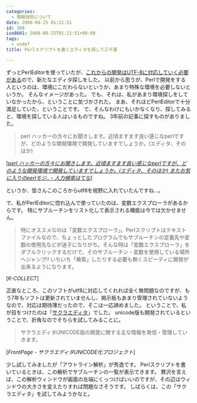 ```yaml
---
categories:
  - 情報技術について
date: 2008-08-25 01:21:51
id: 308
iso8601: 2008-08-25T01:21:51+09:00
tags:
  - undef
title: Perlスクリプトを書くエディタを探して三千里

---
```


<p>ずっとPerlEditorを使っていたが、<a href="http://www.nishimiyahara.net/2008/07/24/002019" target="_blank">これからの開発はUTF-8に対応していく必要がある</a>ので、新たなエディタ探しをした。
以前から思うが、Perlで開発をする人というのは、環境にこだわらないというか、あまり特殊な環境を必要しないというか。
そんなイメージがあった。
でも、それは、私があまり環境探しをしていなかったから、ということに気づかされた。
まあ、それほどPerlEditorで十分満足していた、ということです。
で、そんなわけにもいかなくなり、探してみると、環境を探している人はいるものですね。
3年前の記事に探すものがありました。</p>

<blockquote cite="http://q.hatena.ne.jp/1123778736" title="perl ハッカーの方々にお聞きします。近頃ますます良い感じなperlですが、どのような開発環境で開発していますでしょうか。(エディタ、そのほか) またお気に入りのperlモジ.. - 人力検索はてな" class="blockquote"><p>perl ハッカーの方々にお聞きします。近頃ますます良い感じなperlですが、どのような開発環境で開発していますでしょうか。(エディタ、そのほか)</p></blockquote>

<div class="cite">[<cite><a href="http://q.hatena.ne.jp/1123778736">perl ハッカーの方々にお聞きします。近頃ますます良い感じなperlですが、どのような開発環境で開発していますでしょうか。(エディタ、そのほか) またお気に入りのperlモジ.. - 人力検索はてな</a></cite>]</div>

<p>というか、皆さんこのころからutf8を視野に入れていたんですね&#133;。</p>

<p>
で、私がPerlEditorに惚れ込んで使っていたのは、変数エクスプローラがあるからです。
特にサブルーチンをリスト化して表示される機能は今では欠かせません。</p>

<blockquote cite="http://www.k-collect.net/pe/index.htm" title="K-COLLECT" class="blockquote"><p>特にオススメなのは「変数エクスプローラ」。Perlスクリプトはテキストファイルなので、ちょっとしたプログラムでもサブルーチンの定義先や変数の使用先などが迷子になりがち。そんな時は「変数エクスプローラ」をダブルクリックするだけで、そのサブルーチン・変数を使用している場所へジャンプ!! いちいち「検索」したりする必要も無くスピーディに開発が出来るようになります。</p></blockquote>

<div class="cite">[<cite>K-COLLECT</cite>]</div>

<p>正直なところ、このソフトがutf8に対応してくれれば全く無問題なのですが、もう7年もソフトは更新されていませんし、掲示板もあまり管理されていないようなので、対応は期待薄だったので、そこは一応諦めました。
ということで、私が目をつけたのは「<a href="http://ja.wikipedia.org/wiki/%E3%82%B5%E3%82%AF%E3%83%A9%E3%82%A8%E3%83%87%E3%82%A3%E3%82%BF" target="_blank">サクラエディタ</a>」でした。
unicode版も開発されているということで、折角なのでそちらを試してみることに。</p>

<blockquote cite="http://mofmof.nsf.tc/soft/sakura_unicode/" title="FrontPage - サクラエディタUNICODE化プロジェクト" class="blockquote"><p>サクラエディタUNICODE版の開発に関する主な情報を発信・管理していきます。</p></blockquote>

<div class="cite">[<cite>FrontPage - サクラエディタUNICODE化プロジェクト</cite>]</div>

<p>少し試してみましたが「アウトライン解析」が秀逸です。
Perlスクリプトを書いているときは、この解析でサブルーチンの一覧が表示できます。
贅沢を言えば、この解析ウィンドウが画面の左端にくっつけばいいのですが、その辺はウィンドウの大きさを変えたりすれば問題なさそうです。
しばらくは、この「サクラエディタ」を試してみようかなと。</p>
    	